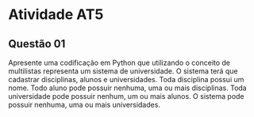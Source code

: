 <h1> Atividade AT5 </h1>
<h2> Questão 01 </h2>
<p> Apresente uma codificação em Python que utilizando o conceito de multilistas representa um sistema de universidade. O sistema terá que cadastrar disciplinas, alunos e universidades. Toda disciplina possui um nome. Todo aluno pode possuir nenhuma, uma ou mais disciplinas. Toda universidade pode possuir nenhum, um ou mais alunos. O sistema pode possuir nenhuma, uma ou mais universidades. </p>
